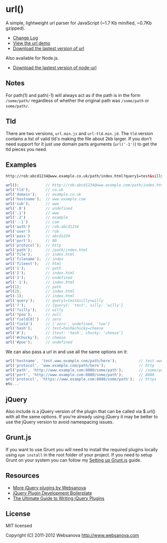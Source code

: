 # url()

A simple, lightweight url parser for JavaScript (~1.7 Kb minified, ~0.7Kb gzipped).

* [Change Log](/websanova/js-url/wiki/Change-Log)
* [View the url demo](http://url.websanova.com)
* [Download the lastest version of url](https://github.com/websanova/js-url/tags)

Also available for Node.js.

* [Download the lastest version of node-url](https://github.com/websanova/node-url/tags)

## Notes

For path(1) and path(-1) will always act as if the path is in the form `/some/path/` regardless of whether the original path was `/some/path` or `some/path/`.

## Tld

There are two versions, `url.min.js` and `url-tld.min.jd`. The `tld` version contains a list of valid tld's making the file about 2kb larger. If you don't need support for it just use domain parts arguments (`url('-1')`) to get the tld pieces you need.

## Examples

```html
http://rob:abcd1234@www.example.co.uk/path/index.html?query1=test&silly=willy&field[0]=zero&field[2]=two#test=hash&chucky=cheese
```

```js
url();            // http://rob:abcd1234@www.example.com/path/index.html?query1=test&silly=willy#test=hash&chucky=cheese
url('tld');       // co.uk
url('domain');    // example.co.uk
url('hostname');  // www.example.com
url('sub');       // www
url('.0')         // undefined
url('.1')         // www
url('.2')         // example
url('.-1')        // com
url('auth')       // rob:abcd1234
url('user')       // rob
url('pass')       // abcd1234
url('port');      // 80
url('protocol');  // http
url('path');      // /path/index.html
url('file');      // index.html
url('filename');  // index
url('fileext');   // html
url('1');         // path
url('2');         // index.html
url('3');         // undefined
url('-1');        // index.html
url(1);           // path
url(2);           // index.html
url(-1);          // index.html
url('query');     // query1=test&silly=willy
url('?');         // {query1: 'test', silly: 'willy'}
url('?silly');    // willy
url('?poo');      // null
url('field[0]')   // zero
url('field')      // ['zero', undefined, 'two']
url('hash');      // test=hash&chucky=cheese
url('#');         // {test: 'hash', chucky: 'cheese'}
url('#chucky');   // cheese
url('#poo');      // undefined
```

We can also pass a url in and use all the same options on it:

```js
url('hostname', 'test.www.example.com/path/here');          // test.www.example.com
url('protocol', 'www.example.com/path/here');               // http
url('path', 'http://www.example.com:8080/some/path');       // /some/path
url('port', 'http://www.example.com:8080/some/path');       // 8080
url('protocol', 'https://www.example.com:8080/some/path');  // https
etc...
```

## jQuery

Also include is a jQuery version of the plugin that can be called via $.url() with all the same options.  If you're already using jQuery it may be better to use the jQuery version to avoid namespacing issues.

## Grunt.js

If you want to use Grunt you will need to install the required plugins locally using `npm install` in the root folder of your project.  If you need to setup Grunt on your system you can follow my [Setting up Grunt.js](http://www.websanova.com/blog/javascript/how-to-setup-grunt) guide.

## Resources

* [More jQuery plugins by Websanova](http://websanova.com/plugins)
* [jQuery Plugin Development Boilerplate](http://wboiler.websanova.com)
* [The Ultimate Guide to Writing jQuery Plugins](http://www.websanova.com/blog/jquery/the-ultimate-guide-to-writing-jquery-plugins)

## License

MIT licensed

Copyright (C) 2011-2012 Websanova http://www.websanova.com
